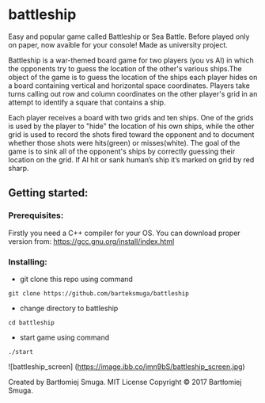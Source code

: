   # battleship
  
Easy and popular game called Battleship or Sea Battle. Before played only on paper, now avaible for your console!
Made as university project.

Battleship is a war-themed board game for two players (you vs AI) in which the opponents try to guess the location of the other's various ships.The object of the game is to guess the location of the ships each player hides on a board containing vertical and horizontal space coordinates. Players take turns calling out row and column coordinates on the other player's grid in an attempt to identify a square that contains a ship.
  
Each player receives a board with two grids and ten ships. One of the grids is used by the player to "hide" the location of his own ships, while the other grid is used to record the shots fired toward the opponent and to document whether those shots were hits(green) or misses(white). The goal of the game is to sink all of the opponent's ships by correctly guessing their location on the grid. If AI hit or sank human’s ship it’s marked on grid by red sharp.
  
  ## Getting started:
  
  ### Prerequisites:
  
  Firstly you need a C++ compiler for your OS.
  You can download proper version from: https://gcc.gnu.org/install/index.html
   
   ### Installing:
   * git clone this repo using command

`git clone https://github.com/barteksmuga/battleship`
   * change directory to battleship

`cd battleship`
* start game using command

`./start`

![battleship_screen]
(https://image.ibb.co/jmn9bS/battleship_screen.jpg)

Created by Bartłomiej Smuga.
  MIT License
  Copyright © 2017 Bartłomiej Smuga.

